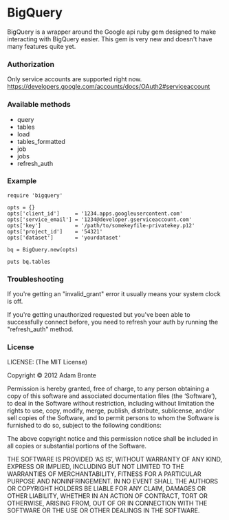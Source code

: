 # BigQuery

BigQuery is a wrapper around the Google api ruby gem designed to make interacting with BigQuery easier. This gem is very new and doesn't have many features quite yet.

### Authorization

Only service accounts are supported right now. https://developers.google.com/accounts/docs/OAuth2#serviceaccount

### Available methods

* query
* tables
* load
* tables_formatted
* job
* jobs
* refresh_auth

### Example

    require 'bigquery'

    opts = {}
    opts['client_id']     = '1234.apps.googleusercontent.com'
    opts['service_email'] = '1234@developer.gserviceaccount.com'
    opts['key']           = '/path/to/somekeyfile-privatekey.p12'
    opts['project_id']    = '54321'
    opts['dataset']       = 'yourdataset'

    bq = BigQuery.new(opts)

    puts bq.tables

### Troubleshooting

If you're getting an "invalid_grant" error it usually means your system clock is off.

If you're getting unauthorized requested but you've been able to successfully connect before, you need to refresh your auth by running the "refresh_auth" method.

### License

LICENSE:
(The MIT License)

Copyright © 2012 Adam Bronte

Permission is hereby granted, free of charge, to any person obtaining a copy of this software and associated documentation files (the ‘Software’), to deal in the Software without restriction, including without limitation the rights to use, copy, modify, merge, publish, distribute, sublicense, and/or sell copies of the Software, and to permit persons to whom the Software is furnished to do so, subject to the following conditions:

The above copyright notice and this permission notice shall be included in all copies or substantial portions of the Software.

THE SOFTWARE IS PROVIDED ‘AS IS’, WITHOUT WARRANTY OF ANY KIND, EXPRESS OR IMPLIED, INCLUDING BUT NOT LIMITED TO THE WARRANTIES OF MERCHANTABILITY, FITNESS FOR A PARTICULAR PURPOSE AND NONINFRINGEMENT. IN NO EVENT SHALL THE AUTHORS OR COPYRIGHT HOLDERS BE LIABLE FOR ANY CLAIM, DAMAGES OR OTHER LIABILITY, WHETHER IN AN ACTION OF CONTRACT, TORT OR OTHERWISE, ARISING FROM, OUT OF OR IN CONNECTION WITH THE SOFTWARE OR THE USE OR OTHER DEALINGS IN THE SOFTWARE.
